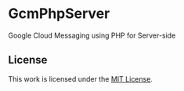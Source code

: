 # GcmPhpServer

Google Cloud Messaging using PHP for Server-side

## License

This work is licensed under the [MIT License](https://github.com/junian/GcmPhpServer/blob/master/LICENSE).
